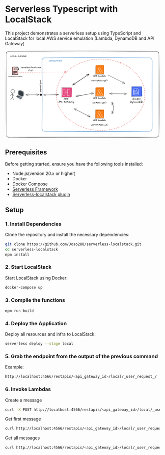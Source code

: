 # Serverless Typescript with LocalStack

This project demonstrates a serverless setup using TypeScript and LocalStack for local AWS service emulation (Lambda, DynamoDB and API Gateway).


![Local Environment](https://github.com/Joao280/serverless-localstack/blob/master/public/local_env.png)


## Prerequisites

Before getting started, ensure you have the following tools installed:

- Node.js(version 20.x or higher)
- Docker
- Docker Compose 
- [Serverless Framework](https://www.serverless.com/framework/docs/getting-started/)
- [Serverless-localstack plugin](https://www.serverless.com/plugins/serverless-localstack)

## Setup

### 1. Install Dependencies

Clone the repository and install the necessary dependencies:

```sh
git clone https://github.com/Joao280/serverless-localstack.git
cd serverless-localstack
npm install
```

### 2. Start LocalStack

Start LocalStack using Docker:

```sh
docker-compose up
```

### 3. Compile the functions

```sh
npm run build
```

### 4. Deploy the Application

Deploy all resources and infra to LocalStack:

```sh
serverless deploy --stage local
```

### 5. Grab the endpoint from the output of the previous command

Example:

```sh
http://localhost:4566/restapis/<api_gateway_id>/local/_user_request_/
```

### 6. Invoke Lambdas

Create a message

```sh
curl -X POST http://localhost:4566/restapis/<api_gateway_id>/local/_user_request_/messages -H "Content-Type: application/json" -d '{"message": "Hello, LocalStack!"}'
```

Get first message

```sh
curl http://localhost:4566/restapis/<api_gateway_id>/local/_user_request_/firstmessage
```

Get all messages

```sh
curl http://localhost:4566/restapis/<api_gateway_id>/local/_user_request_/messages
```

